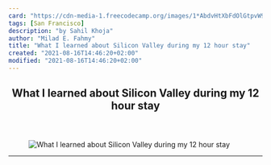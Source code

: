 ```yaml
---
card: "https://cdn-media-1.freecodecamp.org/images/1*AbdvHtXbFdOlGtpvW9kj-Q.jpeg"
tags: [San Francisco]
description: "by Sahil Khoja"
author: "Milad E. Fahmy"
title: "What I learned about Silicon Valley during my 12 hour stay"
created: "2021-08-16T14:46:20+02:00"
modified: "2021-08-16T14:46:20+02:00"
---
```

<div class="site-wrapper">
<main id="site-main" class="site-main outer">
<div class="inner">
<article class="post-full post tag-san-francisco tag-startup tag-design tag-life-lessons tag-silicon-valley ">
<header class="post-full-header">
<h1 class="post-full-title">What I learned about Silicon Valley during my 12 hour stay</h1>
</header>
<figure class="post-full-image">
<picture>
<source media="(max-width: 700px)" sizes="1px" srcset="data:image/gif;base64,R0lGODlhAQABAIAAAAAAAP///yH5BAEAAAAALAAAAAABAAEAAAIBRAA7 1w">
<source media="(min-width: 701px)" sizes="(max-width: 800px) 400px,
(max-width: 1170px) 700px,
1400px" srcset="https://cdn-media-1.freecodecamp.org/images/1*AbdvHtXbFdOlGtpvW9kj-Q.jpeg 300w,
https://cdn-media-1.freecodecamp.org/images/1*AbdvHtXbFdOlGtpvW9kj-Q.jpeg 600w,
https://cdn-media-1.freecodecamp.org/images/1*AbdvHtXbFdOlGtpvW9kj-Q.jpeg 1000w,
https://cdn-media-1.freecodecamp.org/images/1*AbdvHtXbFdOlGtpvW9kj-Q.jpeg 2000w">
<img onerror="this.style.display='none'" src="https://cdn-media-1.freecodecamp.org/images/1*AbdvHtXbFdOlGtpvW9kj-Q.jpeg" alt="What I learned about Silicon Valley during my 12 hour stay">
</picture>
</figure>
<section class="post-full-content">
<div class="post-content medium-migrated-article">
</div>
<hr>
</section>
</article>
</div>
</main>
</div>
<!-- Google Tag Manager (noscript) -->
<!-- End Google Tag Manager (noscript) -->
